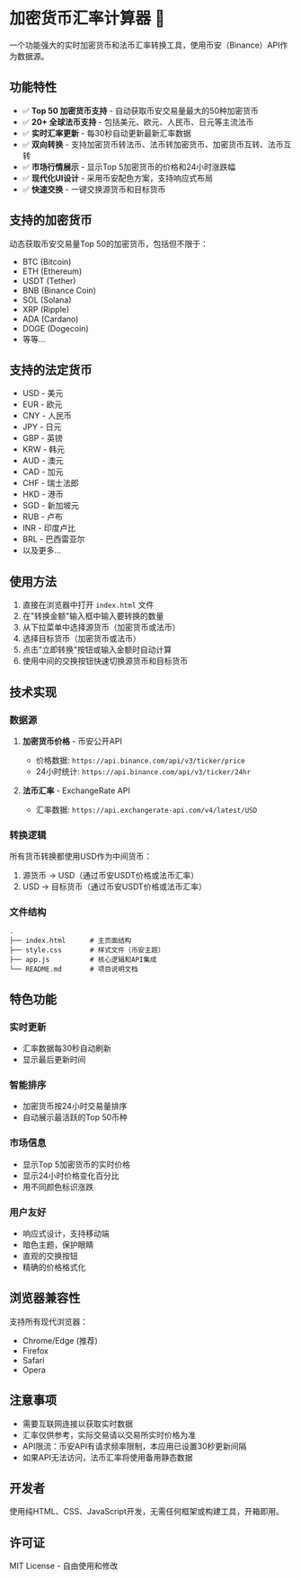 # 加密货币汇率计算器 💱

一个功能强大的实时加密货币和法币汇率转换工具，使用币安（Binance）API作为数据源。

## 功能特性

- ✅ **Top 50 加密货币支持** - 自动获取币安交易量最大的50种加密货币
- ✅ **20+ 全球法币支持** - 包括美元、欧元、人民币、日元等主流法币
- ✅ **实时汇率更新** - 每30秒自动更新最新汇率数据
- ✅ **双向转换** - 支持加密货币转法币、法币转加密货币、加密货币互转、法币互转
- ✅ **市场行情展示** - 显示Top 5加密货币的价格和24小时涨跌幅
- ✅ **现代化UI设计** - 采用币安配色方案，支持响应式布局
- ✅ **快速交换** - 一键交换源货币和目标货币

## 支持的加密货币

动态获取币安交易量Top 50的加密货币，包括但不限于：
- BTC (Bitcoin)
- ETH (Ethereum)
- USDT (Tether)
- BNB (Binance Coin)
- SOL (Solana)
- XRP (Ripple)
- ADA (Cardano)
- DOGE (Dogecoin)
- 等等...

## 支持的法定货币

- USD - 美元
- EUR - 欧元
- CNY - 人民币
- JPY - 日元
- GBP - 英镑
- KRW - 韩元
- AUD - 澳元
- CAD - 加元
- CHF - 瑞士法郎
- HKD - 港币
- SGD - 新加坡元
- RUB - 卢布
- INR - 印度卢比
- BRL - 巴西雷亚尔
- 以及更多...

## 使用方法

1. 直接在浏览器中打开 `index.html` 文件
2. 在"转换金额"输入框中输入要转换的数量
3. 从下拉菜单中选择源货币（加密货币或法币）
4. 选择目标货币（加密货币或法币）
5. 点击"立即转换"按钮或输入金额时自动计算
6. 使用中间的交换按钮快速切换源货币和目标货币

## 技术实现

### 数据源

1. **加密货币价格** - 币安公开API
   - 价格数据: `https://api.binance.com/api/v3/ticker/price`
   - 24小时统计: `https://api.binance.com/api/v3/ticker/24hr`

2. **法币汇率** - ExchangeRate API
   - 汇率数据: `https://api.exchangerate-api.com/v4/latest/USD`

### 转换逻辑

所有货币转换都使用USD作为中间货币：
1. 源货币 → USD（通过币安USDT价格或法币汇率）
2. USD → 目标货币（通过币安USDT价格或法币汇率）

### 文件结构

```
.
├── index.html      # 主页面结构
├── style.css       # 样式文件（币安主题）
├── app.js          # 核心逻辑和API集成
└── README.md       # 项目说明文档
```

## 特色功能

### 实时更新
- 汇率数据每30秒自动刷新
- 显示最后更新时间

### 智能排序
- 加密货币按24小时交易量排序
- 自动展示最活跃的Top 50币种

### 市场信息
- 显示Top 5加密货币的实时价格
- 显示24小时价格变化百分比
- 用不同颜色标识涨跌

### 用户友好
- 响应式设计，支持移动端
- 暗色主题，保护眼睛
- 直观的交换按钮
- 精确的价格格式化

## 浏览器兼容性

支持所有现代浏览器：
- Chrome/Edge (推荐)
- Firefox
- Safari
- Opera

## 注意事项

- 需要互联网连接以获取实时数据
- 汇率仅供参考，实际交易请以交易所实时价格为准
- API限流：币安API有请求频率限制，本应用已设置30秒更新间隔
- 如果API无法访问，法币汇率将使用备用静态数据

## 开发者

使用纯HTML、CSS、JavaScript开发，无需任何框架或构建工具，开箱即用。

## 许可证

MIT License - 自由使用和修改